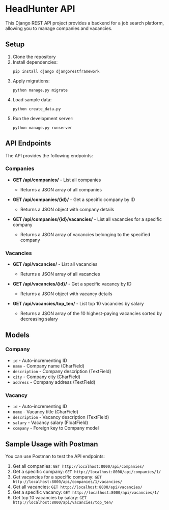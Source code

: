 # HeadHunter API

This Django REST API project provides a backend for a job search platform, allowing you to manage companies and vacancies.

## Setup

1. Clone the repository
2. Install dependencies:
   ```
   pip install django djangorestframework
   ```
3. Apply migrations:
   ```
   python manage.py migrate
   ```
4. Load sample data:
   ```
   python create_data.py
   ```
5. Run the development server:
   ```
   python manage.py runserver
   ```

## API Endpoints

The API provides the following endpoints:

### Companies

- **GET /api/companies/** - List all companies
  - Returns a JSON array of all companies

- **GET /api/companies/{id}/** - Get a specific company by ID
  - Returns a JSON object with company details

- **GET /api/companies/{id}/vacancies/** - List all vacancies for a specific company
  - Returns a JSON array of vacancies belonging to the specified company

### Vacancies

- **GET /api/vacancies/** - List all vacancies
  - Returns a JSON array of all vacancies

- **GET /api/vacancies/{id}/** - Get a specific vacancy by ID
  - Returns a JSON object with vacancy details

- **GET /api/vacancies/top_ten/** - List top 10 vacancies by salary
  - Returns a JSON array of the 10 highest-paying vacancies sorted by decreasing salary

## Models

### Company
- `id` - Auto-incrementing ID
- `name` - Company name (CharField)
- `description` - Company description (TextField)
- `city` - Company city (CharField)
- `address` - Company address (TextField)

### Vacancy
- `id` - Auto-incrementing ID
- `name` - Vacancy title (CharField)
- `description` - Vacancy description (TextField)
- `salary` - Vacancy salary (FloatField)
- `company` - Foreign key to Company model

## Sample Usage with Postman

You can use Postman to test the API endpoints:

1. Get all companies: `GET http://localhost:8000/api/companies/`
2. Get a specific company: `GET http://localhost:8000/api/companies/1/`
3. Get vacancies for a specific company: `GET http://localhost:8000/api/companies/1/vacancies/`
4. Get all vacancies: `GET http://localhost:8000/api/vacancies/`
5. Get a specific vacancy: `GET http://localhost:8000/api/vacancies/1/`
6. Get top 10 vacancies by salary: `GET http://localhost:8000/api/vacancies/top_ten/` 